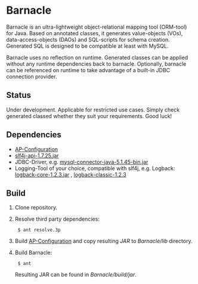 ﻿# Barnacle

Barnacle is an ultra-lightweight object-relational mapping tool (ORM-tool) for Java.
Based on annotated classes, it generates value-objects (VOs), data-access-objects (DAOs)
and SQL-scripts for schema creation. Generated SQL is designed to be compatible at least with
MySQL. 

Barnacle uses no reflection on runtime. Generated classes can be applied without any
runtime dependencies back to barnacle. Optionally, barnacle can be referenced on runtime to
take advantage of a built-in JDBC connection provider.

## Status

Under development. Applicable for restricted use cases. 
Simply check generated classed whether they suit your requirements. Good luck!

## Dependencies

* [AP-Configuration](https://github.com/arthurpicht/AP-Configuration)
* [slf4j-api-1.7.25.jar](http://search.maven.org/#artifactdetails%7Corg.slf4j%7Cslf4j-api%7C1.7.25%7Cjar)
* JDBC-Driver, e.g. [mysql-connector-java-5.1.45-bin.jar](http://search.maven.org/#artifactdetails%7Cmysql%7Cmysql-connector-java%7C5.1.45%7Cjar)
* Logging-Tool of your choice, compatible with slf4j, e.g. Logback: [logback-core-1.2.3.jar](http://search.maven.org/#artifactdetails%7Cch.qos.logback%7Clogback-core%7C1.2.3%7Cjar)
, [logback-classic-1.2.3](http://search.maven.org/#artifactdetails%7Cch.qos.logback%7Clogback-classic%7C1.2.3%7Cjar)


## Build

1. Clone repository.

2. Resolve third party dependencies:
    
        $ ant resolve.3p   

3. Build [AP-Configuration](https://github.com/arthurpicht/AP-Configuration) and copy resulting *JAR* to *Barnacle/lib* directory.

4. Build Barnacle:

        $ ant

    Resulting JAR can be found in *Barnacle/build/jar*.
